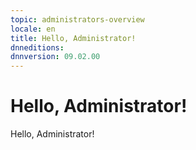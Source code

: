 ```yaml
---
topic: administrators-overview
locale: en
title: Hello, Administrator!
dnneditions: 
dnnversion: 09.02.00
---
```


# Hello, Administrator!

Hello, Administrator!